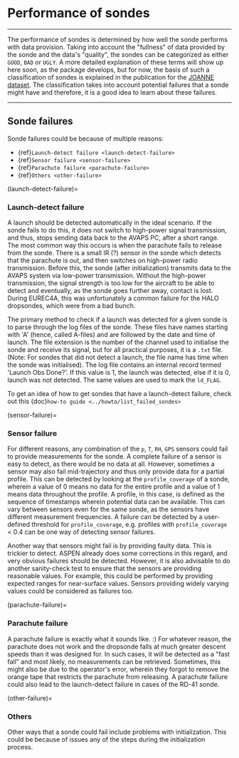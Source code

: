 # Performance of sondes

----

The performance of sondes is determined by how well the sonde performs with data provision. Taking into account the "fullness" of data provided by the sonde and the data's "quality", the sondes can be categorized as either `GOOD`, `BAD` or `UGLY`. A more detailed explanation of these terms will show up here soon, as the package develops, but for now, the basis of such a classification of sondes is explained in the publication for the [JOANNE dataset](https://doi.org/10.5194/essd-13-5253-2021). The classification takes into account potential failures that a sonde might have and therefore, it is a good idea to learn about these failures.

----
## Sonde failures

Sonde failures could be because of multiple reasons:

- {ref}`Launch-detect failure <launch-detect-failure>`
- {ref}`Sensor failure <sensor-failure>`
- {ref}`Parachute failure <parachute-failure>`
- {ref}`Others <other-failure>`

(launch-detect-failure)=
### Launch-detect failure

A launch should be detected automatically in the ideal scenario. If the sonde fails to do this, it does not switch to high-power signal transmission, and thus, stops sending data back to the AVAPS PC, after a short range. The most common way this occurs is when the parachute fails to release from the sonde. There is a small IR (?) sensor in the sonde which detects that the parachute is out, and then switches on high-power radio transmission. Before this, the sonde (after initialization) transmits data to the AVAPS system via low-power transmission. Without the high-power transmission, the signal strength is too low for the aircraft to be able to detect and eventually, as the sonde goes further away, contact is lost. During EUREC4A, this was unfortunately a common failure for the HALO dropsondes, which were from a bad bunch.

The primary method to check if a launch was detected for a given sonde is to parse through the log files of the sonde. These files have names starting with 'A' (hence, called A-files) and are followed by the date and time of launch. The file extension is the number of the channel used to initialise the sonde and receive its signal, but for all practical purposes, it is a `.txt` file. (Note: For sondes that did not detect a launch, the file name has time when the sonde was initialised). The log file contains an internal record termed 'Launch Obs Done?'. If this value is 1, the launch was detected, else if it is 0, launch was not detected. The same values are used to mark the `ld_FLAG`.

To get an idea of how to get sondes that have a launch-detect failure, check out this {doc}`how-to guide <../howto/list_failed_sondes>`

(sensor-failure)=
### Sensor failure

For different reasons, any combination of the `p`, `T`, `RH`, `GPS` sensors could fail to provide measurements for the sonde. A complete failure of a sensor is easy to detect, as there would be no data at all. However, sometimes a sensor may also fail mid-trajectory and thus only provide data for a partial profile. This can be detected by looking at the `profile_coverage` of a sonde, wherein a value of 0 means no data for the entire profile and a value of 1 means data throughout the profile. A profile, in this case, is defined as the sequence of timestamps wherein potential data can be available. This can vary between sensors even for the same sonde, as the sensors have different measurement frequencies. A failure can be detected by a user-defined threshold for `profile_coverage`, e.g. profiles with `profile_coverage` < 0.4 can be one way of detecting sensor failures.

Another way that sensors might fail is by providing faulty data. This is trickier to detect. ASPEN already does some corrections in this regard, and very obvious failures should be detected. However, it is also advisable to do another sanity-check test to ensure that the sensors are providing reasonable values. For example, this could be performed by providing expected ranges for near-surface values. Sensors providing widely varying values could be considered as failures too.

(parachute-failure)=
### Parachute failure

A parachute failure is exactly what it sounds like. :) For whatever reason, the parachute does not work and the dropsonde falls at much greater descent speeds than it was designed for. In such cases, it will be detected as a "fast fall" and most likely, no measurements can be retrieved. Sometimes, this might also be due to the operator's error, wherein they forgot to remove the orange tape that restricts the parachute from releasing. A parachute failure could also lead to the launch-detect failure in cases of the RD-41 sonde.

(other-failure)=
### Others

Other ways that a sonde could fail include problems with initialization. This could be because of issues any of the steps during the initialization process.
